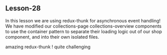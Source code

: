 ## Lesson-28

In this lesson we are using redux-thunk for asynchronous event handling! We have modified our collections-page collections-overview components to use the container pattern to separate their loading logic out of our shop component, and into their own isolated files.

amazing redux-thunk !
quite challenging


